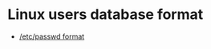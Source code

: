 # Linux users database format

* [/etc/passwd format](https://www.cyberciti.biz/faq/understanding-etcpasswd-file-format)
